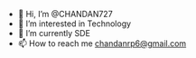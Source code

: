 - 👋 Hi, I’m @CHANDAN727
- 👀 I’m interested in Technology
- 🌱 I’m currently SDE
- 📫 How to reach me chandanrp6@gmail.com

